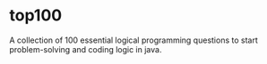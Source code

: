 # top100
A collection of 100 essential logical programming questions to start problem-solving and coding logic in java.
